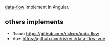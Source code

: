 [data-flow](https://github.com/riskers/data-flow) implement in Angular.

## others implements

* React: https://github.com/riskers/data-flow
* Vue: https://github.com/riskers/data-flow-vue
